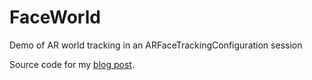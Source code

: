 # FaceWorld
Demo of AR world tracking in an ARFaceTrackingConfiguration session

Source code for my [blog post](https://bradgayman.com/blog/faceWorld/index.html).
